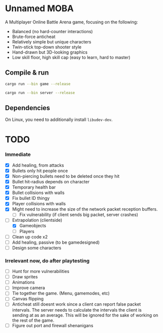 # Unnamed MOBA

A Multiplayer Online Battle Arena game, focusing on the following:
- Balanced (no hard-counter interactions)
- Brute-force anticheat
- Relatively simple but unique characters
- Twin-stick top-down shooter style
- Hand-drawn but 3D-looking graphics
- Low skill floor, high skill cap (easy to learn, hard to master)

## Compile & run

```sh
cargo run --bin game --release
```
```sh
cargo run --bin server --release
```

## Dependencies

On Linux, you need to additionally install `libudev-dev`.

# TODO

### Immediate
- [x] Add healing, from attacks
- [x] Bullets only hit people once
- [x] Non-piercing bullets need to be deleted once they hit
- [x] Bullet hit-radius depends on character
- [x] Temporary health bar
- [x] Bullet collisions with walls
- [x] Fix bullet ID thingy
- [x] Player collisions with walls
- [x] Might need to increase the size of the network packet reception buffers.
  - [ ] Fix vulnerability (if client sends big packet, server crashes)
- [ ] Extrapolation (clientside)
  - [x] Gameobjects
  - [ ] Players
- [ ] Clean up code x2
- [ ] Add healing, passive (to be gamedesigned)
- [ ] Design some characters

### Irrelevant now, do after playtesting

- [ ] Hunt for more vulnerabilities
- [ ] Draw sprites
- [ ] Animations
- [ ] Improve camera
- [ ] Tie together the game. (Menu, gamemodes, etc)
- [ ] Canvas flipping
- [ ] Anticheat still doesnt work since a client can report false packet intervals. The server needs to calculate the intervals the client is sending at as an average. This will be ignored for the sake of working on the rest of the game.
- [ ] Figure out port and firewall shenanigans